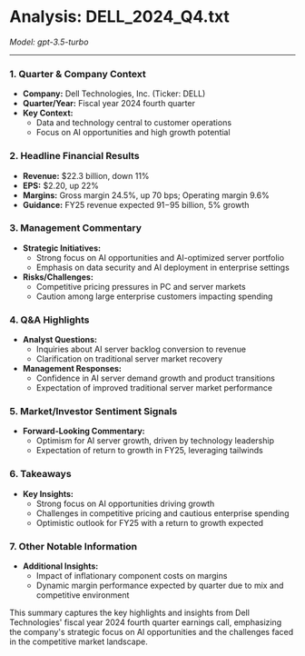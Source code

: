# Analysis: DELL_2024_Q4.txt

*Model: gpt-3.5-turbo*

---

### 1. Quarter & Company Context
- **Company:** Dell Technologies, Inc. (Ticker: DELL)
- **Quarter/Year:** Fiscal year 2024 fourth quarter
- **Key Context:** 
    - Data and technology central to customer operations
    - Focus on AI opportunities and high growth potential

### 2. Headline Financial Results
- **Revenue:** $22.3 billion, down 11%
- **EPS:** $2.20, up 22%
- **Margins:** Gross margin 24.5%, up 70 bps; Operating margin 9.6%
- **Guidance:** FY25 revenue expected $91-$95 billion, 5% growth

### 3. Management Commentary
- **Strategic Initiatives:**
    - Strong focus on AI opportunities and AI-optimized server portfolio
    - Emphasis on data security and AI deployment in enterprise settings
- **Risks/Challenges:**
    - Competitive pricing pressures in PC and server markets
    - Caution among large enterprise customers impacting spending

### 4. Q&A Highlights
- **Analyst Questions:**
    - Inquiries about AI server backlog conversion to revenue
    - Clarification on traditional server market recovery
- **Management Responses:**
    - Confidence in AI server demand growth and product transitions
    - Expectation of improved traditional server market performance

### 5. Market/Investor Sentiment Signals
- **Forward-Looking Commentary:**
    - Optimism for AI server growth, driven by technology leadership
    - Expectation of return to growth in FY25, leveraging tailwinds

### 6. Takeaways
- **Key Insights:**
    - Strong focus on AI opportunities driving growth
    - Challenges in competitive pricing and cautious enterprise spending
    - Optimistic outlook for FY25 with a return to growth expected

### 7. Other Notable Information
- **Additional Insights:**
    - Impact of inflationary component costs on margins
    - Dynamic margin performance expected by quarter due to mix and competitive environment

This summary captures the key highlights and insights from Dell Technologies' fiscal year 2024 fourth quarter earnings call, emphasizing the company's strategic focus on AI opportunities and the challenges faced in the competitive market landscape.